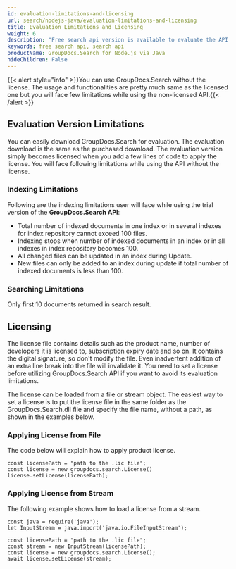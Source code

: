 ```yaml
---
id: evaluation-limitations-and-licensing
url: search/nodejs-java/evaluation-limitations-and-licensing
title: Evaluation Limitations and Licensing
weight: 6
description: "Free search api version is available to evaluate the API which will be similar as licensed but with few limitations."
keywords: free search api, search api
productName: GroupDocs.Search for Node.js via Java
hideChildren: False
---
```

{{< alert style="info" >}}You can use GroupDocs.Search without the license. The usage and functionalities are pretty much same as the licensed one but you will face few limitations while using the non-licensed API.{{< /alert >}}

## Evaluation Version Limitations

You can easily download GroupDocs.Search for evaluation. The evaluation download is the same as the purchased download. The evaluation version simply becomes licensed when you add a few lines of code to apply the license. You will face following limitations while using the API without the license.  

### Indexing Limitations

Following are the indexing limitations user will face while using the trial version of the **GroupDocs.Search API**:

*   Total number of indexed documents in one index or in several indexes for index repository cannot exceed 100 files.
*   Indexing stops when number of indexed documents in an index or in all indexes in index repository becomes 100.
*   All changed files can be updated in an index during Update.
*   New files can only be added to an index during update if total number of indexed documents is less than 100.

### Searching Limitations

Only first 10 documents returned in search result.

## Licensing 

The license file contains details such as the product name, number of developers it is licensed to, subscription expiry date and so on. It contains the digital signature, so don't modify the file. Even inadvertent addition of an extra line break into the file will invalidate it. You need to set a license before utilizing GroupDocs.Search API if you want to avoid its evaluation limitations. 

The license can be loaded from a file or stream object. The easiest way to set a license is to put the license file in the same folder as the GroupDocs.Search.dll file and specify the file name, without a path, as shown in the examples below.

### Applying License from File

The code below will explain how to apply product license.

```javascriptscript
const licensePath = "path to the .lic file";
const license = new groupdocs.search.License()
license.setLicense(licensePath);
```

### Applying License from Stream

The following example shows how to load a license from a stream.

```javascriptscript
const java = require('java');
let InputStream = java.import('java.io.FileInputStream');

const licensePath = "path to the .lic file";
const stream = new InputStream(licensePath);
const license = new groupdocs.search.License();
await license.setLicense(stream);
```
